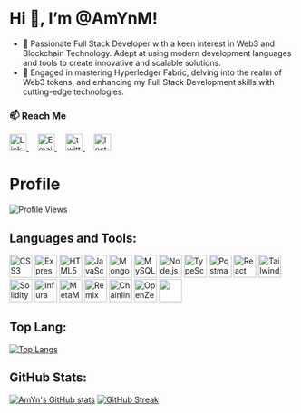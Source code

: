 <h1 >Hi 👋, I’m @AmYnM!</h1>

- 👀 Passionate Full Stack Developer with a keen interest in Web3 and Blockchain Technology. Adept at using modern development languages and tools to create innovative and scalable solutions.
- 🌱 Engaged in mastering Hyperledger Fabric, delving into the realm of Web3 tokens, and enhancing my Full Stack Development skills with cutting-edge technologies.
<h3>📫 Reach Me </h3>
<div display="flex" gap="50px">
    <a href="https://www.linkedin.com/in/ameenul-m-1216b112b">
     <img src="https://accutrainee.com/wp-content/uploads/2017/03/images-linkedin-logo-png-14.png" alt="LinkedIn" width="30">
    </a> 
  &nbsp;&nbsp;&nbsp;
    <a href="mailto:your-ameen23ayub@gmail.com">
     <img src="http://freelogopng.com/images/all_img/1657906169gmail-logo-png.png" alt="Email" width="30"> 
    </a>
  &nbsp;&nbsp;&nbsp;
    <a href="https://x.com/mut072130">
     <img src="https://cdn.punchng.com/wp-content/uploads/2023/07/24084806/Twitter-new-logo.jpeg" alt="twitter" width="30">
    </a>
  &nbsp;&nbsp;&nbsp;
   <a href="https://www.instagram.com/_am_yn_">
    <img src="https://buatlogoonline.com/wp-content/uploads/2022/10/Logo-Instagram-PNG-1024x1024.png" alt="Instagram" width="30">
   </a>

# Profile

![Profile Views](https://komarev.com/ghpvc/?username=AmYnM&color=blueviolet&style=rounded)

## Languages and Tools:
<p align="left">
  <img src="https://cdn.jsdelivr.net/gh/devicons/devicon/icons/css3/css3-original.svg" alt="CSS3" width="40" height="40"/>
  <img src="https://cdn.jsdelivr.net/gh/devicons/devicon/icons/express/express-original.svg" alt="Express.js" width="40" height="40"/>
  <img src="https://cdn.jsdelivr.net/gh/devicons/devicon/icons/html5/html5-original.svg" alt="HTML5" width="40" height="40"/>
  <img src="https://cdn.jsdelivr.net/gh/devicons/devicon/icons/javascript/javascript-original.svg" alt="JavaScript" width="40" height="40"/>
  <img src="https://cdn.jsdelivr.net/gh/devicons/devicon/icons/mongodb/mongodb-original.svg" alt="MongoDB" width="40" height="40"/>
  <img src="https://cdn.jsdelivr.net/gh/devicons/devicon/icons/mysql/mysql-original.svg" alt="MySQL" width="40" height="40"/>
  <img src="https://cdn.jsdelivr.net/gh/devicons/devicon/icons/nodejs/nodejs-original.svg" alt="Node.js" width="40" height="40"/>
  <img src="https://raw.githubusercontent.com/remojansen/logo.ts/master/ts.png" alt="TypeScript" width="40" height="40">
  <img src="https://cdn.jsdelivr.net/gh/devicons/devicon/icons/postman/postman-original.svg" alt="Postman" width="40" height="40"/>
  <img src="https://cdn.jsdelivr.net/gh/devicons/devicon/icons/react/react-original.svg" alt="React" width="40" height="40"/>
  <img src="https://seeklogo.com/images/T/tailwind-css-logo-5AD4175897-seeklogo.com.png" alt="Tailwind CSS" width="40" height="40"/>
  <img src="https://cdn.jsdelivr.net/gh/devicons/devicon/icons/solidity/solidity-original.svg" alt="Solidity" width="40" height="40"/>
  <img src="https://www.pipelinersales.com/wp-content/uploads/2018/09/infura.jpg" alt="Infura" width="40" height="40">
  <img src="https://seeklogo.com/images/M/metamask-logo-09EDE53DBD-seeklogo.com.png" alt="MetaMask" width="40" height="40"/>
  <img src="https://metaschool.so/articles/wp-content/uploads/2022/03/Frame-72.png" alt="Remix" width="40" height="40"/>
  <img src="https://logos-download.com/wp-content/uploads/2018/09/Chainlink_Logo_new.png" alt="Chainlink" width="40" height="40">
  <img src="https://avatars.githubusercontent.com/u/20820676?s=280&v=4" alt="OpenZeppelin" width="40" height="40"/>
  <img src="https://img.stackshare.io/service/7931/_6vl74tM_400x400.png" width="40" height="40"/>

</p>

## Top Lang:
[![Top Langs](https://github-readme-stats.vercel.app/api/top-langs/?username=AmYnM&layout=compact&theme=radical)](https://github.com/AmYnM/github-readme-stats)

## GitHub Stats:
[![AmYn's GitHub stats](https://github-readme-stats.vercel.app/api?username=AmYnM&show_icons=true&theme=default)](https://github.com/AmYnM/github-readme-stats)
[![GitHub Streak](https://github-readme-streak-stats.herokuapp.com?user=AmYnM&theme=default)](https://github.com/AmYnM/github-readme-streak-stats)


<!---
AmYnM/AmYnM is a ✨ special ✨ repository because its `README.md` (this file) appears on your GitHub profile.
You can click the Preview link to take a look at your changes.
--->
